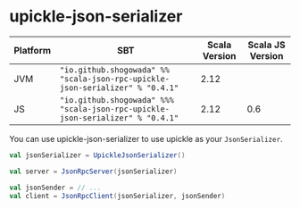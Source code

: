 # upickle-json-serializer

|Platform|SBT|Scala Version|Scala JS Version|
|---|---|---|---|
|JVM|```"io.github.shogowada" %% "scala-json-rpc-upickle-json-serializer" % "0.4.1"```|2.12||
|JS|```"io.github.shogowada" %%% "scala-json-rpc-upickle-json-serializer" % "0.4.1"```|2.12|0.6|

You can use upickle-json-serializer to use upickle as your ```JsonSerializer```.

```scala
val jsonSerializer = UpickleJsonSerializer()

val server = JsonRpcServer(jsonSerializer)

val jsonSender = // ...
val client = JsonRpcClient(jsonSerializer, jsonSender)
```
